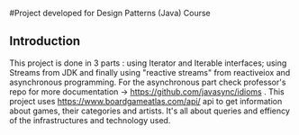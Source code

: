 #Project developed for Design Patterns (Java) Course 

## Introduction

  This project is done in 3 parts : using Iterator and Iterable interfaces; using Streams from JDK and finally using "reactive streams" from reactiveiox and asynchronous programming. For the asynchronous part check professor's repo for more documentation -> https://github.com/javasync/idioms .
  This project uses https://www.boardgameatlas.com/api/ api to get information about games, their categories and artists. It's all about queries and effiency of the infrastructures and technology used.

